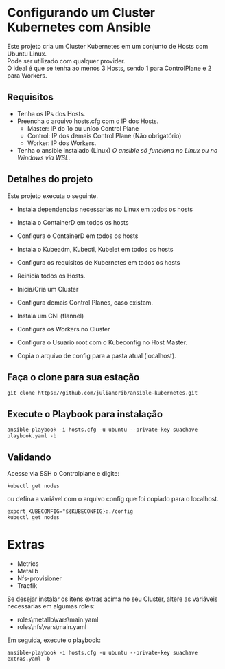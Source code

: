 # Configurando um Cluster Kubernetes com Ansible

Este projeto cria um Cluster Kubernetes em um conjunto de Hosts com Ubuntu Linux.
<br>
Pode ser utilizado com qualquer provider.
<br>
O ideal é que se tenha ao menos 3 Hosts, sendo 1 para ControlPlane e 2 para Workers.


## Requisitos

- Tenha os IPs dos Hosts.
- Preencha o arquivo hosts.cfg com o IP dos Hosts.
    - Master: IP do 1o ou uníco Control Plane
    - Control: IP dos demais Control Plane (Não obrigatório)
    - Worker: IP dos Workers.
- Tenha o ansible instalado (Linux)
*O ansible só funciona no Linux ou no Windows via WSL.*


## Detalhes do projeto

Este projeto executa o seguinte.

- Instala dependencias necessarias no Linux em todos os hosts
- Instala o ContainerD em todos os hosts
- Configura o ContainerD em todos os hosts

- Instala o Kubeadm, Kubectl, Kubelet em todos os hosts
- Configura os requisitos de Kubernetes em todos os hosts
- Reinicia todos os Hosts.

- Inicia/Cria um Cluster
- Configura demais Control Planes, caso existam.
- Instala um CNI (flannel)
- Configura os Workers no Cluster

- Configura o Usuario root com o Kubeconfig no Host Master.
- Copia o arquivo de config para a pasta atual (localhost).

## Faça o clone para sua estação
```
git clone https://github.com/julianorib/ansible-kubernetes.git
```

## Execute o Playbook para instalação

```
ansible-playbook -i hosts.cfg -u ubuntu --private-key suachave playbook.yaml -b
```

## Validando

Acesse via SSH o Controlplane e digite:
```
kubectl get nodes
```
ou defina a variável com o arquivo config que foi copiado para o localhost.
```
export KUBECONFIG="${KUBECONFIG}:./config
kubectl get nodes
```

# Extras

- Metrics
- Metallb
- Nfs-provisioner
- Traefik

Se desejar instalar os itens extras acima no seu Cluster, altere as variáveis necessárias em algumas roles:

- roles\metallb\vars\main.yaml
- roles\nfs\vars\main.yaml

Em seguida, execute o playbook:
```
ansible-playbook -i hosts.cfg -u ubuntu --private-key suachave extras.yaml -b
```
